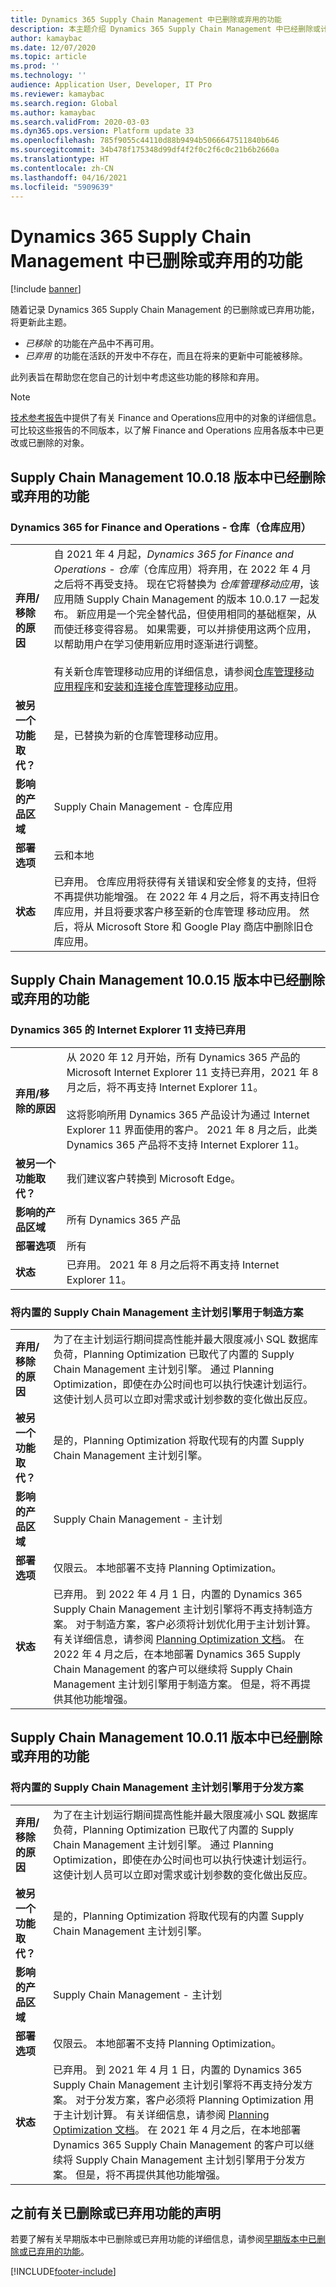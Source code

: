 ```yaml
---
title: Dynamics 365 Supply Chain Management 中已删除或弃用的功能
description: 本主题介绍 Dynamics 365 Supply Chain Management 中已经删除或计划删除的功能。
author: kamaybac
ms.date: 12/07/2020
ms.topic: article
ms.prod: ''
ms.technology: ''
audience: Application User, Developer, IT Pro
ms.reviewer: kamaybac
ms.search.region: Global
ms.author: kamaybac
ms.search.validFrom: 2020-03-03
ms.dyn365.ops.version: Platform update 33
ms.openlocfilehash: 785f9055c44110d88b9494b5066647511840b646
ms.sourcegitcommit: 34b478f175348d99df4f2f0c2f6c0c21b6b2660a
ms.translationtype: HT
ms.contentlocale: zh-CN
ms.lasthandoff: 04/16/2021
ms.locfileid: "5909639"
---
```

# <a name="removed-or-deprecated-features-in-dynamics-365-supply-chain-management"></a>Dynamics 365 Supply Chain Management 中已删除或弃用的功能

[!include [banner](../includes/banner.md)]

随着记录 Dynamics 365 Supply Chain Management 的已删除或已弃用功能，将更新此主题。

- *已移除* 的功能在产品中不再可用。
- *已弃用* 的功能在活跃的开发中不存在，而且在将来的更新中可能被移除。

此列表旨在帮助您在您自己的计划中考虑这些功能的移除和弃用。

> [!NOTE]
> [技术参考报告](/dynamics/s-e/)中提供了有关 Finance and Operations应用中的对象的详细信息。 可比较这些报告的不同版本，以了解 Finance and Operations 应用各版本中已更改或已删除的对象。

## <a name="features-removed-or-deprecated-in-the-supply-chain-management-10018-release"></a>Supply Chain Management 10.0.18 版本中已经删除或弃用的功能

### <a name="dynamics-365-for-finance-and-operations---warehousing-the-warehouse-app"></a>Dynamics 365 for Finance and Operations - 仓库（仓库应用）

|   |  |
|------------|--------------------|
| **弃用/移除的原因** | 自 2021 年 4 月起，*Dynamics 365 for Finance and Operations - 仓库*（仓库应用）将弃用，在 2022 年 4 月之后将不再受支持。 现在它将替换为 *仓库管理移动应用*，该应用随 Supply Chain Management 的版本 10.0.17 一起发布。 新应用是一个完全替代品，但使用相同的基础框架，从而使迁移变得容易。 如果需要，可以并排使用这两个应用，以帮助用户在学习使用新应用时逐渐进行调整。<br><br>有关新仓库管理移动应用的详细信息，请参阅[仓库管理移动应用程序](/dynamics365-release-plan/2021wave1/finance-operations/dynamics365-supply-chain-management/warehouse-management-mobile-application)和[安装和连接仓库管理移动应用](../warehousing/install-configure-warehouse-management-app.md)。 |
| **被另一个功能取代？**   | 是，已替换为新的仓库管理移动应用。 |
| **影响的产品区域**         | Supply Chain Management - 仓库应用 |
| **部署选项**              | 云和本地 |
| **状态**                         | 已弃用。 仓库应用将获得有关错误和安全修复的支持，但将不再提供功能增强。 在 2022 年 4 月之后，将不再支持旧仓库应用，并且将要求客户移至新的仓库管理 移动应用。 然后，将从 Microsoft Store 和 Google Play 商店中删除旧仓库应用。  |

## <a name="features-removed-or-deprecated-in-the-supply-chain-management-10015-release"></a>Supply Chain Management 10.0.15 版本中已经删除或弃用的功能

### <a name="internet-explorer-11-support-for-dynamics-365-is-deprecated"></a>Dynamics 365 的 Internet Explorer 11 支持已弃用

|   |  |
|------------|--------------------|
| **弃用/移除的原因** | 从 2020 年 12 月开始，所有 Dynamics 365 产品的 Microsoft Internet Explorer 11 支持已弃用，2021 年 8 月之后，将不再支持 Internet Explorer 11。<br><br>这将影响所用 Dynamics 365 产品设计为通过 Internet Explorer 11 界面使用的客户。 2021 年 8 月之后，此类 Dynamics 365 产品将不支持 Internet Explorer 11。 |
| **被另一个功能取代？**   | 我们建议客户转换到 Microsoft Edge。|
| **影响的产品区域**         | 所有 Dynamics 365 产品 |
| **部署选项**              | 所有|
| **状态**                         | 已弃用。 2021 年 8 月之后将不再支持 Internet Explorer 11。|

### <a name="use-of-built-in-supply-chain-management-master-planning-engine-for-manufacturing-scenarios"></a>将内置的 Supply Chain Management 主计划引擎用于制造方案

|   |  |
|------------|--------------------|
| **弃用/移除的原因** | 为了在主计划运行期间提高性能并最大限度减小 SQL 数据库负荷，Planning Optimization 已取代了内置的 Supply Chain Management 主计划引擎。 通过 Planning Optimization，即使在办公时间也可以执行快速计划运行。 这使计划人员可以立即对需求或计划参数的变化做出反应。 |
| **被另一个功能取代？**   | 是的，Planning Optimization 将取代现有的内置 Supply Chain Management 主计划引擎。 |
| **影响的产品区域**         | Supply Chain Management - 主计划 |
| **部署选项**              | 仅限云。 本地部署不支持 Planning Optimization。 |
| **状态**                         | 已弃用。 到 2022 年 4 月 1 日，内置的 Dynamics 365 Supply Chain Management 主计划引擎将不再支持制造方案。 对于制造方案，客户必须将计划优化用于主计划计算。 有关详细信息，请参阅 [Planning Optimization 文档](../master-planning/planning-optimization/planning-optimization-overview.md)。 在 2022 年 4 月之后，在本地部署 Dynamics 365 Supply Chain Management 的客户可以继续将 Supply Chain Management 主计划引擎用于制造方案。 但是，将不再提供其他功能增强。 |

## <a name="features-removed-or-deprecated-in-the-supply-chain-management-10011-release"></a>Supply Chain Management 10.0.11 版本中已经删除或弃用的功能

### <a name="use-of-built-in-supply-chain-management-master-planning-engine-for-distribution-scenarios"></a>将内置的 Supply Chain Management 主计划引擎用于分发方案

|   |  |
|------------|--------------------|
| **弃用/移除的原因** | 为了在主计划运行期间提高性能并最大限度减小 SQL 数据库负荷，Planning Optimization 已取代了内置的 Supply Chain Management 主计划引擎。 通过 Planning Optimization，即使在办公时间也可以执行快速计划运行。 这使计划人员可以立即对需求或计划参数的变化做出反应。 |
| **被另一个功能取代？**   | 是的，Planning Optimization 将取代现有的内置 Supply Chain Management 主计划引擎。 |
| **影响的产品区域**         | Supply Chain Management - 主计划 |
| **部署选项**              | 仅限云。 本地部署不支持 Planning Optimization。 |
| **状态**                         | 已弃用。 到 2021 年 4 月 1 日，内置的 Dynamics 365 Supply Chain Management 主计划引擎将不再支持分发方案。 对于分发方案，客户必须将 Planning Optimization 用于主计划计算。 有关详细信息，请参阅 [Planning Optimization 文档](../master-planning/planning-optimization/planning-optimization-overview.md)。 在 2021 年 4 月之后，在本地部署 Dynamics 365 Supply Chain Management 的客户可以继续将 Supply Chain Management 主计划引擎用于分发方案。 但是，将不再提供其他功能增强。 |

## <a name="previous-announcements-about-removed-or-deprecated-features"></a>之前有关已删除或已弃用功能的声明

若要了解有关早期版本中已删除或已弃用功能的详细信息，请参阅[早期版本中已删除或已弃用的功能](../../fin-ops-core/dev-itpro/migration-upgrade/deprecated-features.md)。


[!INCLUDE[footer-include](../../includes/footer-banner.md)]